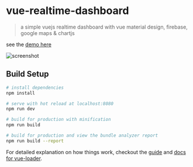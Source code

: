 # vue-realtime-dashboard

> a simple vuejs realtime dashboard with vue material design, firebase, google maps & chartjs

see the [demo here](https://aqidd.github.io/realtime-dashboard/)

![screenshot](https://puu.sh/yApNn/c13923159d.png)

## Build Setup

``` bash
# install dependencies
npm install

# serve with hot reload at localhost:8080
npm run dev

# build for production with minification
npm run build

# build for production and view the bundle analyzer report
npm run build --report
```

For detailed explanation on how things work, checkout the [guide](http://vuejs-templates.github.io/webpack/) and [docs for vue-loader](http://vuejs.github.io/vue-loader).
